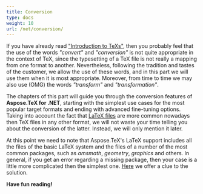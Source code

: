 ```yaml
---
title: Conversion
type: docs
weight: 10
url: /net/conversion/
---
```


If you have already read ["Introduction to TeXs"](/tex/net/introduction-to-tex/), then you probably feel that the use of the words *"convert"* and *"conversion"* is not quite appropriate in the context of TeX, since the typesetting of a TeX file is not really a mapping from one format to another. Nevertheless, following the tradition and tastes of the customer, we allow the use of these words, and in this part we will use them when it is most appropriate. Moreover, from time to time we may also use (OMG) the words *"transform"* and *"transformation"*.

The chapters of this part will guide you through the conversion features of **Aspose.TeX for .NET**, starting with the simplest use cases for the most popular target formats and ending with advanced fine-tuning options. Taking into account the fact that [LaTeX files](/tex/net/latex-io/#latex-file) are more common nowadays then TeX files in any other format, we will not waste your time telling you about the conversion of the latter. Instead, we will only mention it later.

At this point we need to note that Aspose.TeX's LaTeX support includes all the files of the basic LaTeX system and the files of a number of the most common packages, such as *amsmath*, *geometry*, *graphics* and others. In general, if you get an error regarding a missing package, then your case is a little more complicated then the simplest one. [Here](/tex/net/latex-to-png/#about-input-options) we offer a clue to the solution.

**Have fun reading!**